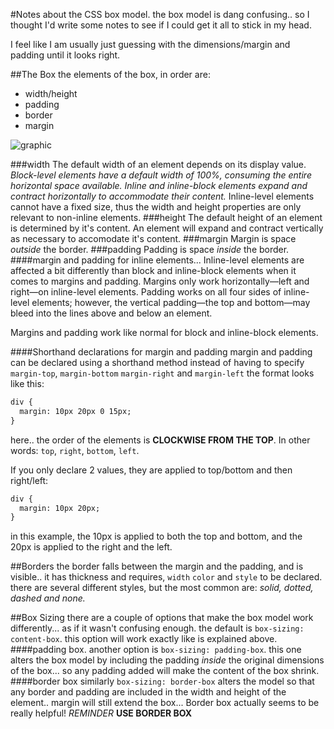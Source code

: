 #Notes about the CSS box model.
the box model is dang confusing.. so I thought I'd write some notes to see if I could get it all to stick in my head.

I feel like I am usually just guessing with the dimensions/margin and padding until it looks right.

##The Box
the elements of the box, in order are:
* width/height
* padding
* border
* margin

![graphic](https://css-tricks.com/wp-content/csstricks-uploads/thebox.png)

###width
The default width of an element depends on its display value. _Block-level elements have a default width of 100%, consuming the entire horizontal space available. Inline and inline-block elements expand and contract horizontally to accommodate their content._ Inline-level elements cannot have a fixed size, thus the width and height properties are only relevant to non-inline elements. 
###height
The default height of an element is determined by it's content.  An element will expand and contract vertically as necessary to accomodate it's content.
###margin
Margin is space _outside_ the border. 
###padding
Padding is space _inside_ the border. 
####margin and padding for inline elements...
Inline-level elements are affected a bit differently than block and inline-block elements when it comes to margins and padding. Margins only work horizontally—left and right—on inline-level elements. Padding works on all four sides of inline-level elements; however, the vertical padding—the top and bottom—may bleed into the lines above and below an element.

Margins and padding work like normal for block and inline-block elements.

####Shorthand declarations for margin and padding
margin and padding can be declared using a shorthand method instead of having to specify `margin-top`, `margin-bottom` `margin-right` and `margin-left`
the format looks like this:

```html
div {
  margin: 10px 20px 0 15px;
}
```
here.. the order of the elements is __CLOCKWISE FROM THE TOP__. In other words: 
		`top`, `right`, `bottom`, `left`.

If you only declare 2 values, they are applied to top/bottom and then right/left:

```HTML
div {
  margin: 10px 20px;
}
```
in this example, the 10px is applied to both the top and bottom, and the 20px is applied to the right and the left.

##Borders
the border falls between the margin and the padding, and is visible.. it has thickness and requires, `width` `color` and `style` to be declared.  there are several different styles, but the most common are: _solid, dotted, dashed and none._

##Box Sizing
there are a couple of options that make the box model work differently... as if it wasn't confusing enough. the default is `box-sizing: content-box`.  this option will work exactly like is explained above.
####padding box.
another option is `box-sizing: padding-box`.  this one alters the box model by including the padding _inside_ the original dimensions of the box... so any padding added will make the content of the box shrink.
####border box
similarly `box-sizing: border-box` alters the model so that any border and padding are included in the width and height of the element.. margin will still extend the box... Border box actually seems to be really helpful! _REMINDER_ __USE BORDER BOX__


